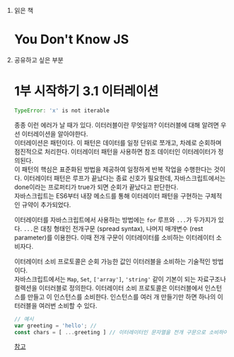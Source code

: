 1. 읽은 책

   # 	You Don't Know JS
   
2. 공유하고 싶은 부분
    
   # 1부 시작하기 3.1 이터레이션
   ```js
   TypeError: 'x' is not iterable
   ```
   종종 이런 에러가 날 때가 있다. 이터러블이란 무엇일까? 이터러블에 대해 알려면 우선 이터레이션을 알아야한다.   
   이터레이션은 패턴이다. 이 패턴은 데이터를 일정 단위로 쪼개고, 차례로 순회하며 점진적으로 처리한다. 이터레이터 패턴을 사용하면 참조 데이터인 이터레이터가 정의된다.   
   이 패턴의 핵심은 표준화된 방법을 제공하여 일정하게 반복 작업을 수행한다는 것이다. 이터레이터 패턴은 루프가 끝났다는 종료 신호가 필요한데, 자바스크립트에서는 done이라는 프로퍼티가 true가 되면 순회가 끝났다고 판단한다.   
   자바스크립트는 ES6부터 내장 메소드를 통해 이터레이터 패턴을 구현하는 구체적인 규약이 추가되었다.   

   이터레이터를 자바스크립트에서 사용하는 방법에는 `for` 루프와 `...`가 두가지가 있다. `...`은 대칭 형태인 전개구문 (spread syntax), 나머지 매개변수 (rest parameter)를 이용한다. 이때 전개 구문이 이터레이터를 소비하는 이터레이터 소비자다.

   이터레이터 소비 프로토콜은 순회 가능한 값인 이터러블을 소비하는 기술적인 방법이다.   
   자바스크립트에서는 `Map`, `Set`, `['array']`, `'string'` 같이 기본이 되는 자료구조나 컬렉션을 이터러블로 정의한다.
   이터레이터 소비 프로토콜은 이터러블에서 인스턴스를 만들고 이 인스턴스를 소비한다. 인스턴스를 여러 개 만들기만 하면 하나의 이터러블을 여러번 소비할 수 있다.

   ```js
   // 예시
   var greeting = 'hello'; //
   const chars = [ ...greeting ] // 이터레이터인 문자열을 전개 구문으로 소비하여 순회 가능 [ 'h', 'e', 'l', 'l', 'o' ]
   ```

   [참고](https://developer.mozilla.org/ko/docs/Web/JavaScript/Reference/Iteration_protocols)
